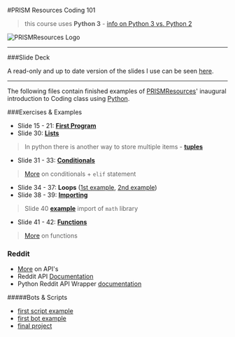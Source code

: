 #PRISM Resources Coding 101

> this course uses **Python 3** - [info on Python 3 vs. Python 2](https://wiki.python.org/moin/Python2orPython3)

![PRISMResources Logo](http://prismresources.ca/wp-content/themes/prism/images/layout/ttl-prism-resources.png)

- - - -

###Slide Deck

A read-only and up to date version of the slides I use can be seen [here](https://docs.google.com/presentation/d/1qNmWskKqUbr3gJeW0RaRH3fcFRg_0QzTru1wOcylnmg/edit?usp=sharing). 

- - - -

The following files contain finished examples of [PRISMResources](prismresources.ca)' inaugural introduction to Coding class using [Python](python.org).

###Exercises & Examples
* Slide 15 - 21: **[First Program](PythonModule/first.py)**
* Slide 30: **[Lists](PythonModule/names.py)**

> In python there is another way to store multiple items - **[tuples](http://www.hacksparrow.com/python-difference-between-list-and-tuple.html)**

* Slide 31 - 33: **[Conditionals](PythonModule/conditional.py)**

> [More](http://www.tutorialspoint.com/python/python_if_else.htm) on conditionals + `elif` statement

* Slide 34 - 37: **Loops** ([1st example](PythonModule/loops.py), [2nd example](PythonModule/whileLoop.py))
* Slide 38 - 39: **[Importing](PythonModule/importing.py)** 

> Slide 40 **[example](PythonModule/sphereVol.py)** import of `math` library

* Slide 41 - 42: **[Functions](PythonModule/functions.py)**

> [More](http://www.tutorialspoint.com/python/python_functions.htm) on functions

### Reddit

* [More](http://www.quora.com/What-is-an-API) on API's
* Reddit API [Documentation](https://github.com/reddit/reddit/wiki/API)
* Python Reddit API Wrapper [documentation](https://praw.readthedocs.org/en/stable/)

#####Bots & Scripts
* [first script example](PythonModule/redditFirst.py)
* [first bot example](PythonModule/notificationBot.py)
* [final project](PythonModule/soccerBot.py)
